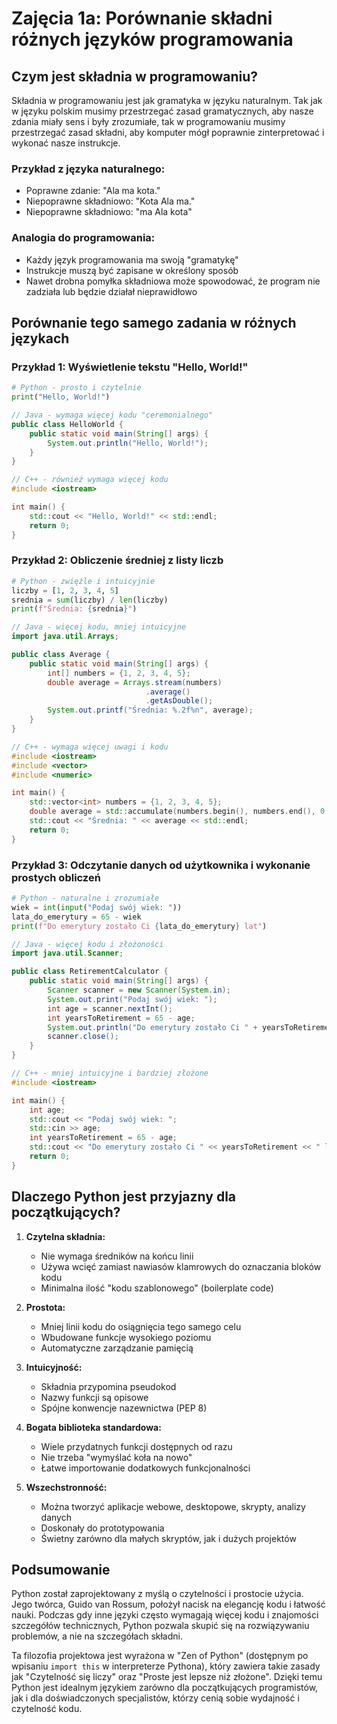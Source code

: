 # Zajęcia 1a: Porównanie składni różnych języków programowania

## Czym jest składnia w programowaniu?

Składnia w programowaniu jest jak gramatyka w języku naturalnym. Tak jak w języku polskim musimy przestrzegać zasad gramatycznych, aby nasze zdania miały sens i były zrozumiałe, tak w programowaniu musimy przestrzegać zasad składni, aby komputer mógł poprawnie zinterpretować i wykonać nasze instrukcje.

### Przykład z języka naturalnego:
- Poprawne zdanie: "Ala ma kota."
- Niepoprawne składniowo: "Kota Ala ma."
- Niepoprawne składniowo: "ma Ala kota"

### Analogia do programowania:
- Każdy język programowania ma swoją "gramatykę"
- Instrukcje muszą być zapisane w określony sposób
- Nawet drobna pomyłka składniowa może spowodować, że program nie zadziała lub będzie działał nieprawidłowo

## Porównanie tego samego zadania w różnych językach

### Przykład 1: Wyświetlenie tekstu "Hello, World!"

```python
# Python - prosto i czytelnie
print("Hello, World!")
```

```java
// Java - wymaga więcej kodu "ceremonialnego"
public class HelloWorld {
    public static void main(String[] args) {
        System.out.println("Hello, World!");
    }
}
```

```c++
// C++ - również wymaga więcej kodu
#include <iostream>

int main() {
    std::cout << "Hello, World!" << std::endl;
    return 0;
}
```

### Przykład 2: Obliczenie średniej z listy liczb

```python
# Python - zwięźle i intuicyjnie
liczby = [1, 2, 3, 4, 5]
srednia = sum(liczby) / len(liczby)
print(f"Średnia: {srednia}")
```

```java
// Java - więcej kodu, mniej intuicyjne
import java.util.Arrays;

public class Average {
    public static void main(String[] args) {
        int[] numbers = {1, 2, 3, 4, 5};
        double average = Arrays.stream(numbers)
                              .average()
                              .getAsDouble();
        System.out.printf("Średnia: %.2f%n", average);
    }
}
```

```c++
// C++ - wymaga więcej uwagi i kodu
#include <iostream>
#include <vector>
#include <numeric>

int main() {
    std::vector<int> numbers = {1, 2, 3, 4, 5};
    double average = std::accumulate(numbers.begin(), numbers.end(), 0.0) / numbers.size();
    std::cout << "Średnia: " << average << std::endl;
    return 0;
}
```

### Przykład 3: Odczytanie danych od użytkownika i wykonanie prostych obliczeń

```python
# Python - naturalne i zrozumiałe
wiek = int(input("Podaj swój wiek: "))
lata_do_emerytury = 65 - wiek
print(f"Do emerytury zostało Ci {lata_do_emerytury} lat")
```

```java
// Java - więcej kodu i złożoności
import java.util.Scanner;

public class RetirementCalculator {
    public static void main(String[] args) {
        Scanner scanner = new Scanner(System.in);
        System.out.print("Podaj swój wiek: ");
        int age = scanner.nextInt();
        int yearsToRetirement = 65 - age;
        System.out.println("Do emerytury zostało Ci " + yearsToRetirement + " lat");
        scanner.close();
    }
}
```

```c++
// C++ - mniej intuicyjne i bardziej złożone
#include <iostream>

int main() {
    int age;
    std::cout << "Podaj swój wiek: ";
    std::cin >> age;
    int yearsToRetirement = 65 - age;
    std::cout << "Do emerytury zostało Ci " << yearsToRetirement << " lat" << std::endl;
    return 0;
}
```

## Dlaczego Python jest przyjazny dla początkujących?

1. **Czytelna składnia:**
   - Nie wymaga średników na końcu linii
   - Używa wcięć zamiast nawiasów klamrowych do oznaczania bloków kodu
   - Minimalna ilość "kodu szablonowego" (boilerplate code)

2. **Prostota:**
   - Mniej linii kodu do osiągnięcia tego samego celu
   - Wbudowane funkcje wysokiego poziomu
   - Automatyczne zarządzanie pamięcią

3. **Intuicyjność:**
   - Składnia przypomina pseudokod
   - Nazwy funkcji są opisowe
   - Spójne konwencje nazewnictwa (PEP 8)

4. **Bogata biblioteka standardowa:**
   - Wiele przydatnych funkcji dostępnych od razu
   - Nie trzeba "wymyślać koła na nowo"
   - Łatwe importowanie dodatkowych funkcjonalności

5. **Wszechstronność:**
   - Można tworzyć aplikacje webowe, desktopowe, skrypty, analizy danych
   - Doskonały do prototypowania
   - Świetny zarówno dla małych skryptów, jak i dużych projektów

## Podsumowanie

Python został zaprojektowany z myślą o czytelności i prostocie użycia. Jego twórca, Guido van Rossum, położył nacisk na elegancję kodu i łatwość nauki. Podczas gdy inne języki często wymagają więcej kodu i znajomości szczegółów technicznych, Python pozwala skupić się na rozwiązywaniu problemów, a nie na szczegółach składni. 

Ta filozofia projektowa jest wyrażona w "Zen of Python" (dostępnym po wpisaniu `import this` w interpreterze Pythona), który zawiera takie zasady jak "Czytelność się liczy" oraz "Proste jest lepsze niż złożone". Dzięki temu Python jest idealnym językiem zarówno dla początkujących programistów, jak i dla doświadczonych specjalistów, którzy cenią sobie wydajność i czytelność kodu.